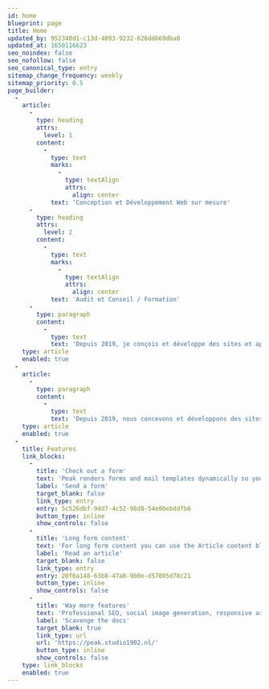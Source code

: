 ```yaml
---
id: home
blueprint: page
title: Home
updated_by: 952340d1-c13d-4093-9232-626dd669dba0
updated_at: 1650116623
seo_noindex: false
seo_nofollow: false
seo_canonical_type: entry
sitemap_change_frequency: weekly
sitemap_priority: 0.5
page_builder:
  -
    article:
      -
        type: heading
        attrs:
          level: 1
        content:
          -
            type: text
            marks:
              -
                type: textAlign
                attrs:
                  align: center
            text: 'Conception et Développement Web sur mesure'
      -
        type: heading
        attrs:
          level: 2
        content:
          -
            type: text
            marks:
              -
                type: textAlign
                attrs:
                  align: center
            text: 'Audit et Conseil / Formation'
      -
        type: paragraph
        content:
          -
            type: text
            text: 'Depuis 2019, je conçois et développe des sites et applications web sur mesure pour mes clients. '
    type: article
    enabled: true
  -
    article:
      -
        type: paragraph
        content:
          -
            type: text
            text: 'Depuis 2019, nous concevons et développons des sites web et applications web sur mesure pour nos clients. Notre objectif est toujours le même : améliorer la manière dont ils travaillent.'
    type: article
    enabled: true
  -
    title: Features
    link_blocks:
      -
        title: 'Check out a form'
        text: 'Peak renders forms and mail templates dynamically so you can add as many forms as you''d like, just by creating them in the CP. Peak ships with a default basic contact form you can edit.'
        label: 'Send a form'
        target_blank: false
        link_type: entry
        entry: 5c526dbf-9dd7-4c52-98d8-54e00ebddfb6
        button_type: inline
        show_controls: false
      -
        title: 'Long form content'
        text: 'For long form content you can use the Article content block. This is a Bard fieldtypeopen in new window with multiple sets of fields that are regularly used in longer articles.'
        label: 'Read an article'
        target_blank: false
        link_type: entry
        entry: 20f6a148-63b8-47a8-9b0e-d57095d78c21
        button_type: inline
        show_controls: false
      -
        title: 'Way more features'
        text: 'Professional SEO, social image generation, responsive assets, appearance globals, favicons generation, search templates, dark mode support with toggle, pagination template, search and additional bottles of oxygen.'
        label: 'Scavenge the docs'
        target_blank: true
        link_type: url
        url: 'https://peak.studio1902.nl/'
        button_type: inline
        show_controls: false
    type: link_blocks
    enabled: true
---
```

